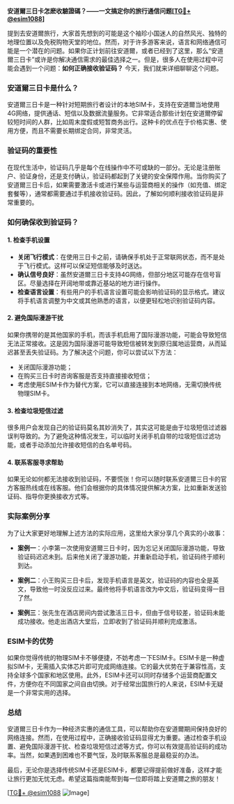 **安道爾三日卡怎麽收驗證碼？——一文搞定你的旅行通信问题[[TG💪+ @esim1088](https://t.me/s/esim1088)]**

提到去安道爾旅行，大家首先想到的可能是这个袖珍小国迷人的自然风光、独特的地理位置以及免税购物天堂的地位。然而，对于许多游客来说，语言和网络通信可能是一个潜在的问题。如果你正计划前往安道爾，或者已经到了这里，那么“安道爾三日卡”或许是你解决通信需求的最佳选择之一。但是，很多人在使用过程中可能会遇到一个问题：**如何正确接收验证码？** 今天，我们就来详细聊聊这个问题。

### 安道爾三日卡是什么？

安道爾三日卡是一种针对短期旅行者设计的本地SIM卡，支持在安道爾当地使用4G网络，提供通话、短信以及数据流量服务。它非常适合那些计划在安道爾停留较短时间的人群，比如周末度假或短暂商务出行。这种卡的优点在于价格实惠、使用方便，而且不需要长期绑定合同，非常灵活。

### 验证码的重要性

在现代生活中，验证码几乎是每个在线操作中不可或缺的一部分。无论是注册账户、验证身份，还是支付确认，验证码都起到了关键的安全保障作用。当你购买了安道爾三日卡后，如果需要激活卡或进行某些与运营商相关的操作（如充值、绑定套餐等），通常都需要通过手机接收验证码。因此，了解如何顺利接收验证码是非常重要的。

### 如何确保收到验证码？

#### 1. **检查手机设置**
   - **关闭飞行模式**：在使用三日卡之前，请确保手机处于正常联网状态，而不是处于飞行模式。这样可以保证短信能够及时送达。
   - **确认信号良好**：虽然安道爾三日卡支持4G网络，但部分地区可能存在信号盲区。尽量选择在开阔地带或靠近基站的地方进行操作。
   - **检查语言设置**：有些用户的手机语言设置可能会影响验证码的显示格式。建议将手机语言调整为中文或其他熟悉的语言，以便更轻松地识别验证码内容。

#### 2. **避免国际漫游干扰**
   如果你携带的是其他国家的手机，而该手机启用了国际漫游功能，可能会导致短信无法正常接收。这是因为国际漫游可能导致短信被转发到原归属地运营商，从而延迟甚至丢失验证码。为了解决这个问题，你可以尝试以下方法：
   - 关闭国际漫游功能；
   - 在购买三日卡时咨询客服是否支持直接接收短信；
   - 考虑使用ESIM卡作为替代方案，它可以直接连接到本地网络，无需切换传统物理SIM卡。

#### 3. **检查垃圾短信过滤**
   很多用户会发现自己的验证码莫名其妙消失了，其实这可能是由于垃圾短信过滤器误判导致的。为了避免这种情况发生，可以临时关闭手机自带的垃圾短信过滤功能，或者手动添加允许接收短信的白名单号码。

#### 4. **联系客服寻求帮助**
   如果无论如何都无法接收到验证码，不要慌张！你可以随时联系安道爾三日卡的官方客服热线或在线客服。他们会根据你的具体情况提供解决方案，比如重新发送验证码、指导你更换接收方式等。

### 实际案例分享

为了让大家更好地理解上述方法的实际应用，这里给大家分享几个真实的小故事：

- **案例一**：小李第一次使用安道爾三日卡时，因为忘记关闭国际漫游功能，导致验证码迟迟未到。后来他关闭了漫游功能，并重新启动手机，验证码终于顺利到达。
  
- **案例二**：小王购买三日卡后，发现手机语言是英文，验证码的内容也全是英文，导致他一时没反应过来。最终他将手机语言改为中文后，验证码变得一目了然。

- **案例三**：张先生在酒店房间内尝试激活三日卡，但由于信号较差，验证码未能成功接收。他走出酒店大堂后，立即收到了验证码并顺利完成激活。

### ESIM卡的优势

如果你觉得传统的物理SIM卡不够便捷，不妨考虑一下ESIM卡。ESIM卡是一种虚拟SIM卡，无需插入实体芯片即可完成网络连接。它的最大优势在于兼容性高，支持全球多个国家和地区使用。此外，ESIM卡还可以同时存储多个运营商配置文件，方便你在不同国家之间自由切换。对于经常出国旅行的人来说，ESIM卡无疑是一个非常实用的选择。

### 总结

安道爾三日卡作为一种经济实惠的通信工具，可以帮助你在安道爾期间保持良好的网络连接。然而，在使用过程中，正确接收验证码显得尤为重要。通过检查手机设置、避免国际漫游干扰、检查垃圾短信过滤等方式，你可以有效提高验证码的成功率。当然，如果遇到困难也不要气馁，及时联系客服总是最稳妥的办法。

最后，无论你是选择传统SIM卡还是ESIM卡，都要记得提前做好准备，这样才能让旅行更加无忧无虑。希望这篇指南能帮到每一位即将踏上安道爾之旅的朋友！

[[TG💪+ @esim1088](https://t.me/s/esim1088) ![Image](https://i.postimg.cc/4NQfJmqS/Snipaste-2025-05-13-00-14-12.png)]